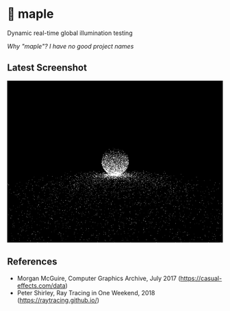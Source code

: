 # :maple_leaf: maple

Dynamic real-time global illumination testing

*Why "maple"? I have no good project names*

## Latest Screenshot

![latest](img/latest.png)

## References
- Morgan McGuire, Computer Graphics Archive, July 2017 (https://casual-effects.com/data)
- Peter Shirley, Ray Tracing in One Weekend, 2018 (https://raytracing.github.io/)

